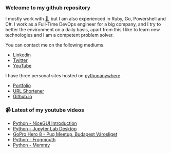 ### Welcome to my github repository

I mostly work with [:snake:](https://www.python.org/), but I am also experienced in Ruby, Go, Powershell and C#. I work as a Full-Time DevOps engineer for a big company, and I try to better the environment on a daily basis, apart from this I like to learn new technologies and I am a competent problem solver.

You can contact me on the following mediums.
- [Linkedin](https://www.linkedin.com/in/r3ap3rpy)
- [Twitter](https://twitter.com/r3ap3rpy)
- [YouTube](https://www.youtube.com/channel/UC1qkMXH8d2I9DDAtBSeEHqg)

I have three personal sites hosted on [pythonanywhere](https://www.pythonanywhere.com/)
- [Portfolio](http://r3ap3rpy.pythonanywhere.com/)
- [URL Shortener](http://shortenpy.pythonanywhere.com/)
- [Github.io](https://r3ap3rpy.github.io/)

### :video_camera: Latest of my youtube videos
<!-- YOUTUBE:START -->
- [Python - NiceGUI Introduction](https://www.youtube.com/watch?v=jGgdec_d0PI)
- [Python - Jupyter Lab Desktop](https://www.youtube.com/watch?v=1hefMk6iMww)
- [GoPro Hero 8 - Pug Meetup, Budapest Városliget](https://www.youtube.com/watch?v=FCyg-6y52CI)
- [Python - Frogmouth](https://www.youtube.com/watch?v=UXkFymYSNnA)
- [Python - Memray](https://www.youtube.com/watch?v=PR1L9sszeZE)
<!-- YOUTUBE:END -->

